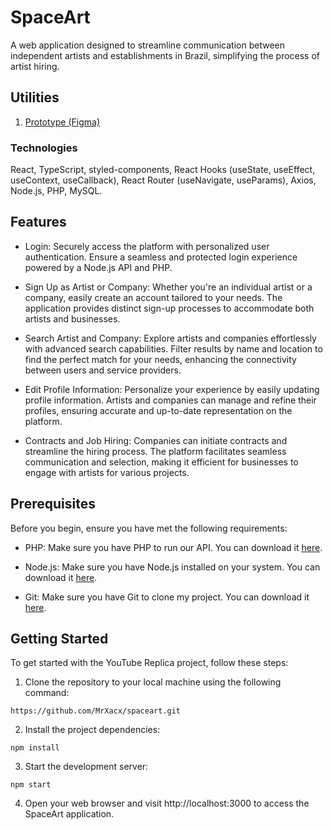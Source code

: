 # SpaceArt

A web application designed to streamline communication between independent artists and establishments in Brazil, simplifying the process of artist hiring.

## Utilities

1. [Prototype (Figma)](https://www.figma.com/file/ooJe6DhkjUK768Z4EKt4r3/Project-Original?type=design&node-id=0-1&mode=design&t=0OsNcKq20uVtkK7c-0)

### Technologies

React, TypeScript, styled-components, React Hooks (useState, useEffect, useContext, useCallback), React Router (useNavigate, useParams), Axios, Node.js, PHP, MySQL.

## Features 

- Login: Securely access the platform with personalized user authentication. Ensure a seamless and protected login experience powered by a Node.js API and PHP.

- Sign Up as Artist or Company: Whether you're an individual artist or a company, easily create an account tailored to your needs. The application provides distinct sign-up processes to accommodate both artists and businesses.

- Search Artist and Company: Explore artists and companies effortlessly with advanced search capabilities. Filter results by name and location to find the perfect match for your needs, enhancing the connectivity between users and service providers.

- Edit Profile Information: Personalize your experience by easily updating profile information. Artists and companies can manage and refine their profiles, ensuring accurate and up-to-date representation on the platform.

- Contracts and Job Hiring: Companies can initiate contracts and streamline the hiring process. The platform facilitates seamless communication and selection, making it efficient for businesses to engage with artists for various projects.

## Prerequisites

Before you begin, ensure you have met the following requirements:

- PHP: Make sure you have PHP to run our API. You can download it [here](https://www.php.net/downloads.php).

- Node.js: Make sure you have Node.js installed on your system. You can download it [here](https://nodejs.org/).

- Git: Make sure you have Git to clone my project. You can download it [here](https://git-scm.com/).

## Getting Started

To get started with the YouTube Replica project, follow these steps:

1. Clone the repository to your local machine using the following command:

`https://github.com/MrXacx/spaceart.git`

2. Install the project dependencies:

`npm install`

3. Start the development server:

`npm start`

4. Open your web browser and visit http://localhost:3000 to access the SpaceArt application.


